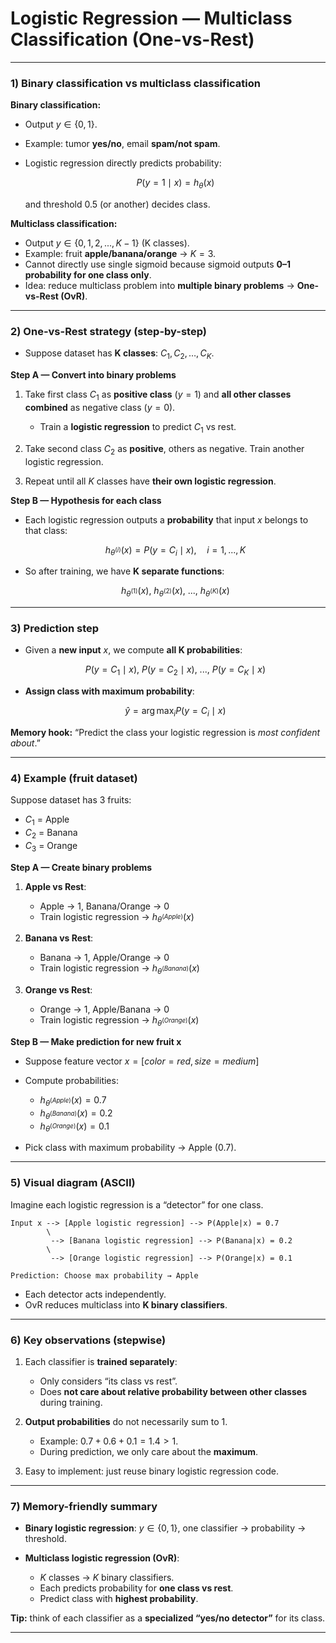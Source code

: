 # **Logistic Regression — Multiclass Classification (One-vs-Rest)**

---

### 1) Binary classification vs multiclass classification

**Binary classification:**

* Output $y \in \{0,1\}$.
* Example: tumor **yes/no**, email **spam/not spam**.
* Logistic regression directly predicts probability:

  $$
  P(y=1 \mid x) = h_\theta(x)
  $$

  and threshold 0.5 (or another) decides class.

**Multiclass classification:**

* Output $y \in \{0,1,2,...,K-1\}$ (K classes).
* Example: fruit **apple/banana/orange** → $K=3$.
* Cannot directly use single sigmoid because sigmoid outputs **0–1 probability for one class only**.
* Idea: reduce multiclass problem into **multiple binary problems** → **One-vs-Rest (OvR)**.

---

### 2) One-vs-Rest strategy (step-by-step)

* Suppose dataset has **K classes**: $C_1, C_2, \dots, C_K$.

**Step A — Convert into binary problems**

1. Take first class $C_1$ as **positive class** ($y=1$) and **all other classes combined** as negative class ($y=0$).

   * Train a **logistic regression** to predict $C_1$ vs rest.
2. Take second class $C_2$ as **positive**, others as negative. Train another logistic regression.
3. Repeat until all $K$ classes have **their own logistic regression**.

**Step B — Hypothesis for each class**

* Each logistic regression outputs a **probability** that input $x$ belongs to that class:

  $$
  h_{\theta^{(i)}}(x) = P(y = C_i \mid x), \quad i = 1,...,K
  $$

* So after training, we have **K separate functions**:

  $$
  h_{\theta^{(1)}}(x),\ h_{\theta^{(2)}}(x),\ ...,\ h_{\theta^{(K)}}(x)
  $$

---

### 3) Prediction step

* Given a **new input** $x$, we compute **all K probabilities**:

  $$
  P(y=C_1\mid x),\ P(y=C_2\mid x),\ ...,\ P(y=C_K\mid x)
  $$

* **Assign class with maximum probability**:

  $$
  \hat{y} = \arg\max_{i} P(y=C_i \mid x)
  $$

**Memory hook:** “Predict the class your logistic regression is *most confident about*.”

---

### 4) Example (fruit dataset)

Suppose dataset has 3 fruits:

* $C_1$ = Apple
* $C_2$ = Banana
* $C_3$ = Orange

**Step A — Create binary problems**

1. **Apple vs Rest**:

   * Apple → 1, Banana/Orange → 0
   * Train logistic regression → $h_{\theta^{(Apple)}}(x)$
2. **Banana vs Rest**:

   * Banana → 1, Apple/Orange → 0
   * Train logistic regression → $h_{\theta^{(Banana)}}(x)$
3. **Orange vs Rest**:

   * Orange → 1, Apple/Banana → 0
   * Train logistic regression → $h_{\theta^{(Orange)}}(x)$

**Step B — Make prediction for new fruit x**

* Suppose feature vector $x = [color=red, size=medium]$

* Compute probabilities:

  * $h_{\theta^{(Apple)}}(x) = 0.7$
  * $h_{\theta^{(Banana)}}(x) = 0.2$
  * $h_{\theta^{(Orange)}}(x) = 0.1$

* Pick class with maximum probability → Apple (0.7).

---

### 5) Visual diagram (ASCII)

Imagine each logistic regression is a “detector” for one class.

```
Input x --> [Apple logistic regression] --> P(Apple|x) = 0.7
        \
         --> [Banana logistic regression] --> P(Banana|x) = 0.2
        \
         --> [Orange logistic regression] --> P(Orange|x) = 0.1

Prediction: Choose max probability → Apple
```

* Each detector acts independently.
* OvR reduces multiclass into **K binary classifiers**.

---

### 6) Key observations (stepwise)

1. Each classifier is **trained separately**:

   * Only considers “its class vs rest”.
   * Does **not care about relative probability between other classes** during training.
2. **Output probabilities** do not necessarily sum to 1.

   * Example: $0.7 + 0.6 + 0.1 = 1.4 > 1$.
   * During prediction, we only care about the **maximum**.
3. Easy to implement: just reuse binary logistic regression code.

---

### 7) Memory-friendly summary

* **Binary logistic regression**: $y \in \{0,1\}$, one classifier → probability → threshold.
* **Multiclass logistic regression (OvR)**:

  * $K$ classes → $K$ binary classifiers.
  * Each predicts probability for **one class vs rest**.
  * Predict class with **highest probability**.

**Tip:** think of each classifier as a **specialized “yes/no detector”** for its class.

---